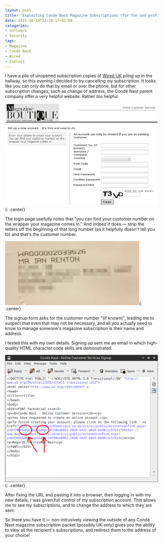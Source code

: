 ```yaml
---
layout: post
title: "Exploiting Conde Nast Magazine Subscriptions (for fun and profit)"
date: 2015-10-19T22:29:17+01:00
categories:
- Software
- Security
tags:
- Magazine
- Conde Nast
- Wired
- Exploit
---
```


I have a pile of unopened subscription copies of [Wired UK](http://www.wired.co.uk/) piling up in the hallway, so this evening I decided to try cancelling my subscription. It looks like you can only do that by email or over the phone, but for other subscription changes, such as change of address, the Cond&eacute; Nast parent company offer a very helpful website. Rather *too* helpful.

![](/blog/2015/condenast1.png){: .center}

The login page usefully notes that "you can find your customer number on the wrapper your magazine comes in." And indeed it does &mdash; strip the letters off the beginning of that long number (as it helpfully doesn't tell you to) and that's the customer number.

![](/blog/2015/condenast2.jpg){: .center}

The signup form asks for the customer number "(if known)", leading me to suspect that even that may not be necessary, and all you actually need to know to manage someone's magazine subscription is their name and address.

I tested this with my own details. Signing up sent me an email in which high-quality HTML character code skills are demonstrated.

![](/blog/2015/condenast3.png){: .center}

After fixing the URL and pasting it into a browser, then logging in with my new details, I was given full control of my subscription account. This allows me to see my subscriptions, and to change the address to which they are sent.

So there you have it &mdash; non-intrusively viewing the outside of any Cond&eacute; Nast magazine subscription packet (possibly UK-only) gives you the ability to view all the recipient's subscriptions, and redirect them to the address of your choice!
